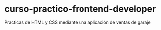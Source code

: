 # curso-practico-frontend-developer
Practicas de HTML y CSS mediante una aplicación de ventas de garaje
